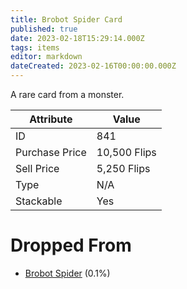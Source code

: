 ```yaml
---
title: Brobot Spider Card
published: true
date: 2023-02-18T15:29:14.000Z
tags: items
editor: markdown
dateCreated: 2023-02-16T00:00:00.000Z
---
```


A rare card from a monster.

|Attribute|Value|
|-|-|
|ID|841|
|Purchase Price|10,500 Flips|
|Sell Price|5,250 Flips|
|Type|N/A|
|Stackable|Yes|


# Dropped From
 * [Brobot Spider](/monsters/brobot-spider.md) (0.1%)
